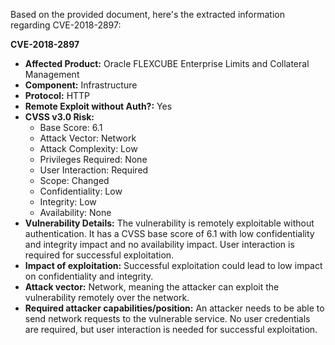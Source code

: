 Based on the provided document, here's the extracted information regarding CVE-2018-2897:

**CVE-2018-2897**
* **Affected Product:** Oracle FLEXCUBE Enterprise Limits and Collateral Management
*   **Component:** Infrastructure
*   **Protocol:** HTTP
*   **Remote Exploit without Auth?:** Yes
*   **CVSS v3.0 Risk:**
    *   Base Score: 6.1
    *   Attack Vector: Network
    *   Attack Complexity: Low
    *   Privileges Required: None
    *   User Interaction: Required
    *   Scope: Changed
    *   Confidentiality: Low
    *   Integrity: Low
    *   Availability: None
* **Vulnerability Details:** The vulnerability is remotely exploitable without authentication. It has a CVSS base score of 6.1 with low confidentiality and integrity impact and no availability impact. User interaction is required for successful exploitation.
*   **Impact of exploitation:** Successful exploitation could lead to low impact on confidentiality and integrity.
*  **Attack vector:** Network, meaning the attacker can exploit the vulnerability remotely over the network.
*  **Required attacker capabilities/position:** An attacker needs to be able to send network requests to the vulnerable service. No user credentials are required, but user interaction is needed for successful exploitation.